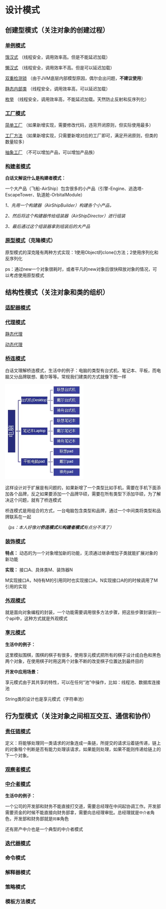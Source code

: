 # 设计模式



## 创建型模式（关注对象的创建过程）

### [单例模式](src/a/b/c/singleton)

[饿汉式](src/a/b/c/singleton/Test01.java) （线程安全，调用效率高。但是不能延迟加载）

[懒汉式](src/a/b/c/singleton/Test02.java) （线程安全，调用效率不高。但是可以延迟加载）

[双重检测锁](src/a/b/c/singleton/Test03.java) （由于JVM底层内部模型原因，偶尔会出问题，**不建议使用**）

[静态内部类](src/a/b/c/singleton/Test04.java) （线程安全，调用效率高，可以延迟加载）

[枚举](src/a/b/c/singleton/Test05.java) （线程安全，调用效率高，不能延迟加载。天然防止反射和反序列化）



### [工厂模式](/src/a/b/c/factory)

[简单工厂](/src/a/b/c/factory/simple) （如果新增实现，需要修改代码，违背开闭原则，但实际使用最多）

[工厂方法](/src/a/b/c/factory/method) （如果新增实现，只需要新增对应的工厂即可，满足开闭原则，但类的数量较多）

[抽象工厂](/src/a/b/c/factory/abstractt) （不可以增加产品，可以增加产品族） 



### [构建者模式](/src/a/b/c/builder)

**白话文解说什么是构建者模式：**

 一个大产品（飞船-AirShip）包含很多的小产品（引擎-Engine、逃逸塔-EscapeTower、轨道舱-OrbitalModule） 

*1、先用一个构建器（AirShipBuilder）构建各个小产品，* 

*2、然后将这个构建器传给组装器（AirShipDirector）进行组装* 

*3、最后通过这个组装器拿到组装后的大产品*



### [原型模式](/src/a/b/c/prototype)（克隆模式）

原型模式的深克隆有两种方式实现：1使用Object的clone()方法；2使用序列化和反序列化

ps：通过new一个对象很耗时，或者平凡的new对象后很快释放对象的情况，可以考虑使用原型模式





## 结构性模式（关注对象和类的组织）

### [适配器模式](/src/a/b/c/adapter)



### [代理模式](/src/a/b/c/proxy)

[静态代理](/src/a/b/c/proxy/stati)

[动态代理](/src/a/b/c/proxy/dynamic)



### [桥连模式](/src/a/b/c/bridge)

白话文理解桥连模式，生活中的例子：电脑的类型有台式机、笔记本、平板，而电脑又分品牌联想、戴尔等等。常规我们建类的方式就像下图一样

![not_bridge](/pics/not_bridge.png)

这样设计对于扩展是有问题的，如果新增了一个类型比如手机，需要在手机下面添加各个品牌，反之如果要添加一个品牌华硕，需要在所有类型下添加华硕，为了解决这个问题，就有了桥连模式

桥连模式是用组合的方式，一台电脑包含类型和品牌，通过一个中间类将类型和品牌联系在一起

*（ps：本人好像对**侨连模式**和**构建者模式**有点分不清了）*



### [装饰模式](/src/a/b/c/decorator) 

**特点：** 动态的为一个对象增加新的功能，无须通过继承增加子类就能扩展对象的新功能

**实现：** 接口A、具体类M、装饰器N

M实现接口A，N持有M的引用同时也实现接口A，N实现接口A的的时候调用了M引用的实现



### [外观模式](/src/a/b/c/facade)

就是面向对象编程的封装，一个功能需要调用很多方法步骤，把这些步骤封装到一个api中，这种方式就是外观模式



### [享元模式](/src/a/b/c/flyweight)

**生活中的例子：**

这里模拟围棋，围棋的棋子有很多，使用享元模式把所有的棋子设计成白色和黑色两个对象，在使用棋子时用这两个对象不断的改变棋子位置达到最终目的

**开发中应用场景：**

享元模式由于其共享的特性，可以在任何“池”中操作，比如：线程池、数据库连接池

String类的设计也是享元模式（字符串池）





## 行为型模式（关注对象之间相互交互、通信和协作）

### [责任链模式](/src/a/b/c/chain)

定义：将能够处理同一类请求的对象连成一条链，所提交的请求沿着链传递，链上的对象租个判断是否有能力处理该请求，如果能则处理，如果不能则传递给链上的下一个对象。



### [观察者模式](/src/a/b/c/observer)



### [中介者模式](/src/a/b/c/mediator)

**生活中的例子：**

一个公司的开发部和财务不能直接打交道，需要总经理在中间起协调工作。开发部需要资金的时候不能直接向财务部拿，需要向总经理审批。总经理就是`中介者`角色，开发部和财务部就是`同事`角色

还有房产中介也是一个典型的中介者模式



### [迭代器模式](/src/a/b/c/iterator)



### 命令模式

### 解释器模式

### 策略模式

### 模板方法模式